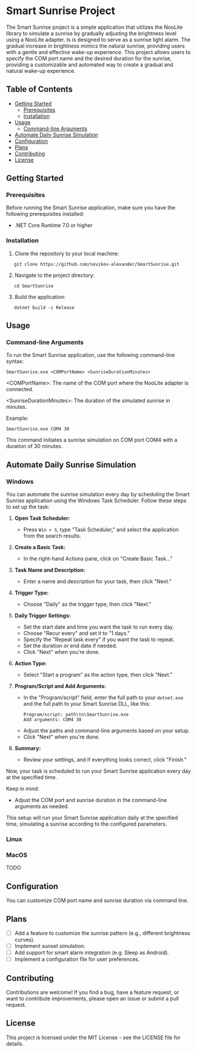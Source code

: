 # Smart Sunrise Project

The Smart Sunrise project is a simple application that utilizes the NooLite library to simulate a sunrise by gradually adjusting the brightness level using a NooLite adapter. Is is designed to serve as a sunrise light alarm. The gradual increase in brightness mimics the natural sunrise, providing users with a gentle and effective wake-up experience. This project allows users to specify the COM port name and the desired duration for the sunrise, providing a customizable and automated way to create a gradual and natural wake-up experience.

## Table of Contents

- [Getting Started](#getting-started)
  - [Prerequisites](#prerequisites)
  - [Installation](#installation)
- [Usage](#usage)
  - [Command-line Arguments](#command-line-arguments)
- [Automate Daily Sunrise Simulation](#automate-daily-sunrise-simulation)
- [Configuration](#configuration)
- [Plans](#plans)
- [Contributing](#contributing)
- [License](#license)

## Getting Started

### Prerequisites

Before running the Smart Sunrise application, make sure you have the following prerequisites installed:

- .NET Core Runtime 7.0 or higher

### Installation

1. Clone the repository to your local machine:
```
   git clone https://github.com/novikov-alexander/SmartSunrise.git
```
2. Navigate to the project directory:
```
   cd SmartSunrise
```
3. Build the application:
```
   dotnet build -c Release
```
## Usage

### Command-line Arguments

To run the Smart Sunrise application, use the following command-line syntax:

```
SmartSunrise.exe <COMPortName> <SunriseDurationMinutes>
```
\<COMPortName\>: The name of the COM port where the NooLite adapter is connected.

\<SunriseDurationMinutes\>: The duration of the simulated sunrise in minutes.

Example:
```
SmartSunrise.exe COM4 30
```
This command initiates a sunrise simulation on COM port COM4 with a duration of 30 minutes.

## Automate Daily Sunrise Simulation

### Windows

You can automate the sunrise simulation every day by scheduling the Smart Sunrise application using the Windows Task Scheduler. Follow these steps to set up the task:

1. **Open Task Scheduler:**

   - Press `Win + S`, type "Task Scheduler," and select the application from the search results.

2. **Create a Basic Task:**

   - In the right-hand Actions pane, click on "Create Basic Task..."

3. **Task Name and Description:**

   - Enter a name and description for your task, then click "Next."

4. **Trigger Type:**

   - Choose "Daily" as the trigger type, then click "Next."

5. **Daily Trigger Settings:**

   - Set the start date and time you want the task to run every day.
   - Choose "Recur every" and set it to "1 days."
   - Specify the "Repeat task every" if you want the task to repeat.
   - Set the duration or end date if needed.
   - Click "Next" when you're done.

6. **Action Type:**

   - Select "Start a program" as the action type, then click "Next."

7. **Program/Script and Add Arguments:**

   - In the "Program/script" field, enter the full path to your `dotnet.exe` and the full path to your Smart Sunrise DLL, like this:
     ```
     Program/script: path\to\SmartSunrise.exe
     Add arguments: COM4 30
     ```
   - Adjust the paths and command-line arguments based on your setup.
   - Click "Next" when you're done.

8. **Summary:**
   - Review your settings, and if everything looks correct, click "Finish."

Now, your task is scheduled to run your Smart Sunrise application every day at the specified time.

Keep in mind:
- Adjust the COM port and sunrise duration in the command-line arguments as needed.

This setup will run your Smart Sunrise application daily at the specified time, simulating a sunrise according to the configured parameters.

### Linux
### MacOS

TODO

## Configuration

You can customize COM port name and sunrise duration via command line.

## Plans

- [ ] Add a feature to customize the sunrise pattern (e.g., different brightness curves).
- [ ] Implement sunset simulation.
- [ ] Add support for smart alarm integration (e.g. Sleep as Android).
- [ ] Implement a configuration file for user preferences.

## Contributing

Contributions are welcome! If you find a bug, have a feature request, or want to contribute improvements, please open an issue or submit a pull request.

## License

This project is licensed under the MIT License - see the LICENSE file for details.
